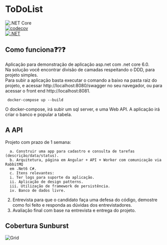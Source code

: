 # ToDoList

![.NET Core](https://img.shields.io/badge/dotnet%20version-net6.0-blue)    
[![codecov](https://codecov.io/gh/slipalison/ToDoList/branch/main/graph/badge.svg?token=oEv1sNpdD0)](https://codecov.io/gh/slipalison/ToDoList)    
[![.NET](https://github.com/slipalison/ToDoList/actions/workflows/dotnet.yml/badge.svg?branch=main)](https://github.com/slipalison/ToDoList/actions/workflows/dotnet.yml)

## Como funciona❓❔❓
Aplicação para demonstração de aplicação asp.net com .net core 6.0.  
Na solução você encontrar divisão de camadas respeitando o DDD, para projeto simples.  
Para subir a aplicação basta executar o comando a baixo na pasta raiz do projeto, e acessar http://localhost:8080/swagger no seu navegador, ou para acessar o front end http://localhost:8081.  

``` docker-compose up --build``` 

O docker-compose, irá subir um sql server, e uma Web API. A aplicação irá criar o banco e popular a tabela.

## A API

Projeto com prazo de 1 semana:

      a. Construir uma app para cadastro e consulta de tarefas (descrição/data/status).
      b. Arquitetura, página em Angular + API + Worker com comunicação via RabbitMQ
      em .Net6 C#.
      c. Itens relevantes:
      i. Ter logs para suporte da aplicação.
      ii. Aplicação de design patterns.
      iii. Utilização de framework de persistência.
      iv. Banco de dados livre.

2. Entrevista para que o candidato faça uma defesa do código, demostre como foi feito e
   responda as dúvidas dos entrevistadores.
3. Avaliação final com base na entrevista e entrega do projeto.

## Cobertura Sunburst
![Grid](https://codecov.io/gh/slipalison/ToDoList/branch/main/graphs/sunburst.svg?token=oEv1sNpdD0)